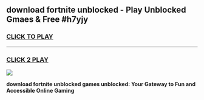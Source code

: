 
## download fortnite unblocked - Play Unblocked Gmaes & Free #h7yjy
<h3>
<a href="https://news.freeplayer.one?title=download_fortnite_unblocked&ref=24F">CLICK TO PLAY</a></h3>
<hr>

<h3>
<a href="https://news.freeplayer.one?title=download_fortnite_unblocked&ref=24F">CLICK 2 PLAY</a>
  
</h3>

<a href="https://news.freeplayer.one?title=download_fortnite_unblocked&ref=24F/"><img src="https://clearcache.store/games.png"></a>


**download fortnite unblocked games unblocked: Your Gateway to Fun and Accessible Online Gaming**
